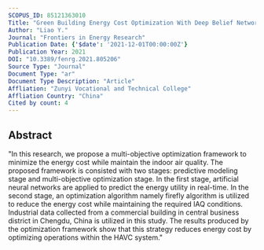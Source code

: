 ```yaml
---
SCOPUS_ID: 85121363010
Title: "Green Building Energy Cost Optimization With Deep Belief Network and Firefly Algorithm"
Author: "Liao Y."
Journal: "Frontiers in Energy Research"
Publication Date: {'$date': '2021-12-01T00:00:00Z'}
Publication Year: 2021
DOI: "10.3389/fenrg.2021.805206"
Source Type: "Journal"
Document Type: "ar"
Document Type Description: "Article"
Affliation: "Zunyi Vocational and Technical College"
Affliation Country: "China"
Cited by count: 4
---
```


## Abstract
"In this research, we propose a multi-objective optimization framework to minimize the energy cost while maintain the indoor air quality. The proposed framework is consisted with two stages: predictive modeling stage and multi-objective optimization stage. In the first stage, artificial neural networks are applied to predict the energy utility in real-time. In the second stage, an optimization algorithm namely firefly algorithm is utilized to reduce the energy cost while maintaining the required IAQ conditions. Industrial data collected from a commercial building in central business district in Chengdu, China is utilized in this study. The results produced by the optimization framework show that this strategy reduces energy cost by optimizing operations within the HAVC system."

